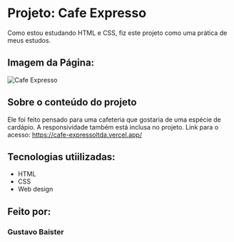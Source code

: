 # Projeto: Cafe Expresso
Como estou estudando HTML e CSS, fiz este projeto como uma prática de meus estudos.


## Imagem da Página:
![Cafe Expresso](https://i.postimg.cc/JnfttBHh/Cafe-Expresso.png)


## Sobre o conteúdo do projeto
Ele foi feito pensado para uma cafeteria que gostaria de uma espécie de cardápio. A responsividade também está inclusa no projeto.
Link para o acesso: https://cafe-expressoltda.vercel.app/

## Tecnologias utiilizadas:
* HTML
* CSS
* Web design

## Feito por:
### Gustavo Baister
